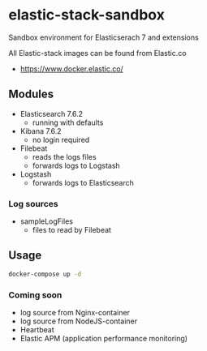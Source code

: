 # elastic-stack-sandbox
Sandbox environment for Elasticserach 7 and extensions

All Elastic-stack images can be found from Elastic.co
- https://www.docker.elastic.co/

## Modules
- Elasticsearch 7.6.2
  - running with defaults
- Kibana 7.6.2
  - no login required
- Filebeat
  - reads the logs files
  - forwards logs to Logstash
- Logstash
  - forwards logs to Elasticsearch

### Log sources
- sampleLogFiles
  - files to read by Filebeat

## Usage
```bash
docker-compose up -d
```

### Coming soon
- log source from Nginx-container
- log source from NodeJS-container
- Heartbeat
- Elastic APM (application performance monitoring)
